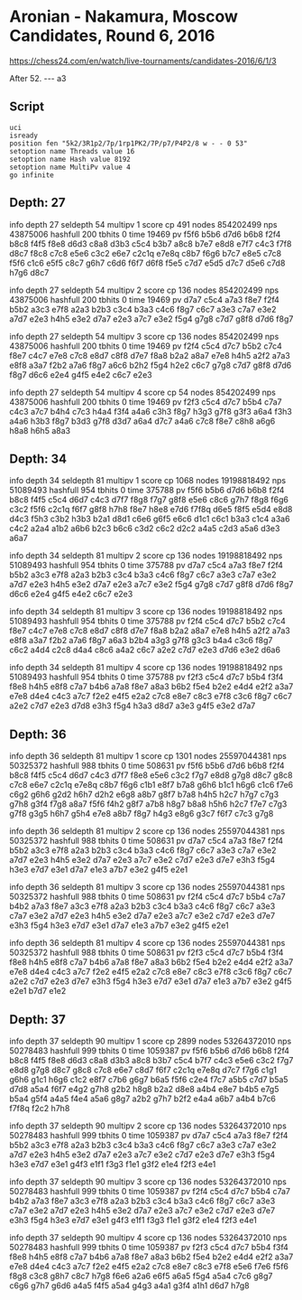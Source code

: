 # Aronian - Nakamura, Moscow Candidates, Round 6, 2016
https://chess24.com/en/watch/live-tournaments/candidates-2016/6/1/3

After 52. --- a3

## Script

```
uci
isready
position fen "5k2/3R1p2/7p/1rp1PK2/7P/p7/P4P2/8 w - - 0 53"
setoption name Threads value 16
setoption name Hash value 8192
setoption name MultiPv value 4
go infinite
```

## Depth: 27

info depth 27 seldepth 54 multipv 1 score cp 491 nodes 854202499 nps 43875006 hashfull 200 tbhits 0 time 19469 pv f5f6 b5b6 d7d6 b6b8 f2f4 b8c8 f4f5 f8e8 d6d3 c8a8 d3b3 c5c4 b3b7 a8c8 b7e7 e8d8 e7f7 c4c3 f7f8 d8c7 f8c8 c7c8 e5e6 c3c2 e6e7 c2c1q e7e8q c8b7 f6g6 b7c7 e8e5 c7c8 f5f6 c1c6 e5f5 c8c7 g6h7 c6d6 f6f7 d6f8 f5e5 c7d7 e5d5 d7c7 d5e6 c7d8 h7g6 d8c7

info depth 27 seldepth 54 multipv 2 score cp 136 nodes 854202499 nps 43875006 hashfull 200 tbhits 0 time 19469 pv d7a7 c5c4 a7a3 f8e7 f2f4 b5b2 a3c3 e7f8 a2a3 b2b3 c3c4 b3a3 c4c6 f8g7 c6c7 a3e3 c7a7 e3e2 a7d7 e2e3 h4h5 e3e2 d7a7 e2e3 a7c7 e3e2 f5g4 g7g8 c7d7 g8f8 d7d6 f8g7

info depth 27 seldepth 54 multipv 3 score cp 136 nodes 854202499 nps 43875006 hashfull 200 tbhits 0 time 19469 pv f2f4 c5c4 d7c7 b5b2 c7c4 f8e7 c4c7 e7e8 c7c8 e8d7 c8f8 d7e7 f8a8 b2a2 a8a7 e7e8 h4h5 a2f2 a7a3 e8f8 a3a7 f2b2 a7a6 f8g7 a6c6 b2h2 f5g4 h2e2 c6c7 g7g8 c7d7 g8f8 d7d6 f8g7 d6c6 e2e4 g4f5 e4e2 c6c7 e2e3

info depth 27 seldepth 54 multipv 4 score cp 54 nodes 854202499 nps 43875006 hashfull 200 tbhits 0 time 19469 pv f2f3 c5c4 d7c7 b5b4 c7a7 c4c3 a7c7 b4h4 c7c3 h4a4 f3f4 a4a6 c3h3 f8g7 h3g3 g7f8 g3f3 a6a4 f3h3 a4a6 h3b3 f8g7 b3d3 g7f8 d3d7 a6a4 d7c7 a4a6 c7c8 f8e7 c8h8 a6g6 h8a8 h6h5 a8a3



## Depth: 34

info depth 34 seldepth 81 multipv 1 score cp 1068 nodes 19198818492 nps 51089493 hashfull 954 tbhits 0 time 375788 pv f5f6 b5b6 d7d6 b6b8 f2f4 b8c8 f4f5 c5c4 d6d7 c4c3 d7f7 f8g8 f7g7 g8f8 e5e6 c8c6 g7h7 f8g8 f6g6 c3c2 f5f6 c2c1q f6f7 g8f8 h7h8 f8e7 h8e8 e7d6 f7f8q d6e5 f8f5 e5d4 e8d8 d4c3 f5h3 c3b2 h3b3 b2a1 d8d1 c6e6 g6f5 e6c6 d1c1 c6c1 b3a3 c1c4 a3a6 c4c2 a2a4 a1b2 a6b6 b2c3 b6c6 c3d2 c6c2 d2c2 a4a5 c2d3 a5a6 d3e3 a6a7

info depth 34 seldepth 81 multipv 2 score cp 136 nodes 19198818492 nps 51089493 hashfull 954 tbhits 0 time 375788 pv d7a7 c5c4 a7a3 f8e7 f2f4 b5b2 a3c3 e7f8 a2a3 b2b3 c3c4 b3a3 c4c6 f8g7 c6c7 a3e3 c7a7 e3e2 a7d7 e2e3 h4h5 e3e2 d7a7 e2e3 a7c7 e3e2 f5g4 g7g8 c7d7 g8f8 d7d6 f8g7 d6c6 e2e4 g4f5 e4e2 c6c7 e2e3

info depth 34 seldepth 81 multipv 3 score cp 136 nodes 19198818492 nps 51089493 hashfull 954 tbhits 0 time 375788 pv f2f4 c5c4 d7c7 b5b2 c7c4 f8e7 c4c7 e7e8 c7c8 e8d7 c8f8 d7e7 f8a8 b2a2 a8a7 e7e8 h4h5 a2f2 a7a3 e8f8 a3a7 f2b2 a7a6 f8g7 a6a3 b2b4 a3g3 g7f8 g3c3 b4a4 c3c6 f8g7 c6c2 a4d4 c2c8 d4a4 c8c6 a4a2 c6c7 a2e2 c7d7 e2e3 d7d6 e3e2 d6a6

info depth 34 seldepth 81 multipv 4 score cp 136 nodes 19198818492 nps 51089493 hashfull 954 tbhits 0 time 375788 pv f2f3 c5c4 d7c7 b5b4 f3f4 f8e8 h4h5 e8f8 c7a7 b4b6 a7a8 f8e7 a8a3 b6b2 f5e4 b2e2 e4d4 e2f2 a3a7 e7e8 d4e4 c4c3 a7c7 f2e2 e4f5 e2a2 c7c8 e8e7 c8c3 e7f8 c3c6 f8g7 c6c7 a2e2 c7d7 e2e3 d7d8 e3h3 f5g4 h3a3 d8d7 a3e3 g4f5 e3e2 d7a7

## Depth: 36

info depth 36 seldepth 81 multipv 1 score cp 1301 nodes 25597044381 nps 50325372 hashfull 988 tbhits 0 time 508631 pv f5f6 b5b6 d7d6 b6b8 f2f4 b8c8 f4f5 c5c4 d6d7 c4c3 d7f7 f8e8 e5e6 c3c2 f7g7 e8d8 g7g8 d8c7 g8c8 c7c8 e6e7 c2c1q e7e8q c8b7 f6g6 c1b1 e8f7 b7a8 g6h6 b1c1 h6g6 c1c6 f7e6 c6g2 g6h6 g2d2 h6h7 d2h2 e6g8 a8b7 g8f7 b7a8 h4h5 h2c7 h7g7 c7g3 g7h8 g3f4 f7g8 a8a7 f5f6 f4h2 g8f7 a7b8 h8g7 b8a8 h5h6 h2c7 f7e7 c7g3 g7f8 g3g5 h6h7 g5h4 e7e8 a8b7 f8g7 h4g3 e8g6 g3c7 f6f7 c7c3 g7g8

info depth 36 seldepth 81 multipv 2 score cp 136 nodes 25597044381 nps 50325372 hashfull 988 tbhits 0 time 508631 pv d7a7 c5c4 a7a3 f8e7 f2f4 b5b2 a3c3 e7f8 a2a3 b2b3 c3c4 b3a3 c4c6 f8g7 c6c7 a3e3 c7a7 e3e2 a7d7 e2e3 h4h5 e3e2 d7a7 e2e3 a7c7 e3e2 c7d7 e2e3 d7e7 e3h3 f5g4 h3e3 e7d7 e3e1 d7a7 e1e3 a7b7 e3e2 g4f5 e2e1

info depth 36 seldepth 81 multipv 3 score cp 136 nodes 25597044381 nps 50325372 hashfull 988 tbhits 0 time 508631 pv f2f4 c5c4 d7c7 b5b4 c7a7 b4b2 a7a3 f8e7 a3c3 e7f8 a2a3 b2b3 c3c4 b3a3 c4c6 f8g7 c6c7 a3e3 c7a7 e3e2 a7d7 e2e3 h4h5 e3e2 d7a7 e2e3 a7c7 e3e2 c7d7 e2e3 d7e7 e3h3 f5g4 h3e3 e7d7 e3e1 d7a7 e1e3 a7b7 e3e2 g4f5 e2e1

info depth 36 seldepth 81 multipv 4 score cp 136 nodes 25597044381 nps 50325372 hashfull 988 tbhits 0 time 508631 pv f2f3 c5c4 d7c7 b5b4 f3f4 f8e8 h4h5 e8f8 c7a7 b4b6 a7a8 f8e7 a8a3 b6b2 f5e4 b2e2 e4d4 e2f2 a3a7 e7e8 d4e4 c4c3 a7c7 f2e2 e4f5 e2a2 c7c8 e8e7 c8c3 e7f8 c3c6 f8g7 c6c7 a2e2 c7d7 e2e3 d7e7 e3h3 f5g4 h3e3 e7d7 e3e1 d7a7 e1e3 a7b7 e3e2 g4f5 e2e1 b7d7 e1e2

## Depth: 37

info depth 37 seldepth 90 multipv 1 score cp 2899 nodes 53264372010 nps 50278483 hashfull 999 tbhits 0 time 1059387 pv f5f6 b5b6 d7d6 b6b8 f2f4 b8c8 f4f5 f8e8 d6d3 c8a8 d3b3 a8c8 b3b7 c5c4 b7f7 c4c3 e5e6 c3c2 f7g7 e8d8 g7g8 d8c7 g8c8 c7c8 e6e7 c8d7 f6f7 c2c1q e7e8q d7c7 f7g6 c1g1 g6h6 g1c1 h6g6 c1c2 e8f7 c7b6 g6g7 b6a5 f5f6 c2e4 f7c7 a5b5 c7d7 b5a5 d7d8 a5a4 f6f7 e4g2 g7h8 g2b2 h8g8 b2a2 d8e8 a4b4 e8e7 b4b5 e7g5 b5a4 g5f4 a4a5 f4e4 a5a6 g8g7 a2b2 g7h7 b2f2 e4a4 a6b7 a4b4 b7c6 f7f8q f2c2 h7h8

info depth 37 seldepth 90 multipv 2 score cp 136 nodes 53264372010 nps 50278483 hashfull 999 tbhits 0 time 1059387 pv d7a7 c5c4 a7a3 f8e7 f2f4 b5b2 a3c3 e7f8 a2a3 b2b3 c3c4 b3a3 c4c6 f8g7 c6c7 a3e3 c7a7 e3e2 a7d7 e2e3 h4h5 e3e2 d7a7 e2e3 a7c7 e3e2 c7d7 e2e3 d7e7 e3h3 f5g4 h3e3 e7d7 e3e1 g4f3 e1f1 f3g3 f1e1 g3f2 e1e4 f2f3 e4e1

info depth 37 seldepth 90 multipv 3 score cp 136 nodes 53264372010 nps 50278483 hashfull 999 tbhits 0 time 1059387 pv f2f4 c5c4 d7c7 b5b4 c7a7 b4b2 a7a3 f8e7 a3c3 e7f8 a2a3 b2b3 c3c4 b3a3 c4c6 f8g7 c6c7 a3e3 c7a7 e3e2 a7d7 e2e3 h4h5 e3e2 d7a7 e2e3 a7c7 e3e2 c7d7 e2e3 d7e7 e3h3 f5g4 h3e3 e7d7 e3e1 g4f3 e1f1 f3g3 f1e1 g3f2 e1e4 f2f3 e4e1

info depth 37 seldepth 90 multipv 4 score cp 136 nodes 53264372010 nps 50278483 hashfull 999 tbhits 0 time 1059387 pv f2f3 c5c4 d7c7 b5b4 f3f4 f8e8 h4h5 e8f8 c7a7 b4b6 a7a8 f8e7 a8a3 b6b2 f5e4 b2e2 e4d4 e2f2 a3a7 e7e8 d4e4 c4c3 a7c7 f2e2 e4f5 e2a2 c7c8 e8e7 c8c3 e7f8 e5e6 f7e6 f5f6 f8g8 c3c8 g8h7 c8c7 h7g8 f6e6 a2a6 e6f5 a6a5 f5g4 a5a4 c7c6 g8g7 c6g6 g7h7 g6d6 a4a5 f4f5 a5a4 g4g3 a4a1 g3f4 a1h1 d6d7 h7g8
